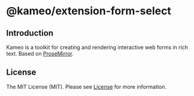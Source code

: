 # @kameo/extension-form-select

## Introduction

Kameo is a toolkit for creating and rendering interactive web forms in rich text. Based on [ProseMirror](https://prosemirror.net/).

## License

The MIT License (MIT). Please see [License](https://github.com/kameojs/kameo/blob/main/LICENSE) for more information.
